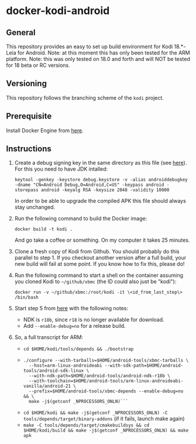 # docker-kodi-android

## General

This repository provides an easy to set up build environment for Kodi 18.\*-Leia for Android.
Note: at this moment this has only been tested for the ARM platform.
Note: this was only tested on 18.0 and forth and will NOT be tested for 18 beta or RC versions.

## Versioning

This repository follows the branching scheme of the `kodi` project.

## Prerequisite

Install Docker Engine from [here](https://www.docker.com/products/docker-engine).

## Instructions

1. Create a debug signing key in the same directory as this file (see [here](https://github.com/xbmc/Xbmc/blob/master/docs/README.Android.md#33-set-up-the-android-toolchain)). For this you need to have JDK intalled:
   ```
   keytool -genkey -keystore debug.keystore -v -alias androiddebugkey -dname "CN=Android Debug,O=Android,C=US" -keypass android -storepass android -keyalg RSA -keysize 2048 -validity 10000
   ```
   In order to be able to upgrade the compiled APK this file should always stay unchanged.

2. Run the following command to build the Docker image:
   ```
   docker build -t kodi .
   ```
   And go take a coffee or something. On my computer it takes 25 minutes.

3. Clone a fresh copy of Kodi from Github. You should probably do this parallel to step 1.
   If you checkout another version after a full build, your new build will fail at some point.
   If you know how to fix this, please do!

4. Run the following command to start a shell on the container assuming you cloned Kodi to
   `~/github/xbmc` (the ID could also just be "kodi"):
   ```
   docker run -v ~/github/xbmc:/root/kodi -it \<id_from_last_step\> /bin/bash
   ```

5. Start step 5 from [here](https://github.com/xbmc/Xbmc/blob/master/docs/README.Android.md#5-build-tools-and-dependencies)   with the following notes:
   - NDK is `r18b`, since `r18` is no longer available for download.
   - Add `--enable-debug=no` for a release build.

6. So, a full transcript for ARM:
   - `cd $HOME/kodi/tools/depends && ./bootstrap`
   - ```
     ./configure --with-tarballs=$HOME/android-tools/xbmc-tarballs \
       --host=arm-linux-androideabi --with-sdk-path=$HOME/android-tools/android-sdk-linux \
       --with-ndk-path=$HOME/android-tools/android-ndk-r18b \
       --with-toolchain=$HOME/android-tools/arm-linux-androideabi-vanilla/android-21 \
       --prefix=$HOME/android-tools/xbmc-depends --enable-debug=no && \
       make -j$(getconf _NPROCESSORS_ONLN)```
   - `cd $HOME/kodi && make -j$(getconf _NPROCESSORS_ONLN) -C tools/depends/target/binary-addons` (if it fails, launch make again)
   - `make -C tools/depends/target/cmakebuildsys && cd $HOME/kodi/build && make -j$(getconf _NPROCESSORS_ONLN) && make apk`
